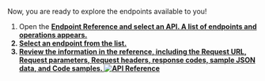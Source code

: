 Now, you are ready to explore the endpoints available to you!
1. Open the <strong><a href="{{ stache.config.portal_endpoints }}" target="_blank">Endpoint Reference and select an API. A list of endpoints and operations appears.
2. Select an endpoint from the list.
3. Review the information in the reference, including the **Request URL**, **Request parameters**, **Request headers**, response codes, sample JSON data, and **Code samples**.
	![API Reference](/assets/img/getting_started_step3_api_reference.png "API Reference")